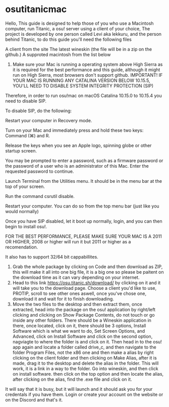 # osutitanicmac
Hello, This guide is designed to help those of you who use a Macintosh computer, run Titanic, a osu! server using a client of your choice, The project is developed by one person called Levi aka lekkuru, and the person behind Titanic, to do this guide you'll need the following files

A client from the site 
The latest wineskin (the file will be in a zip on the github.)
A supproted macintosh from the list below

1. Make sure your Mac is running a operating system above High Sierra as it is required for the best performance and this guide, although it might run on High Sierra, most browsers don't support github. IMPORTANT! IF YOUR MAC IS RUNNING ANY CATALINA VERSION BELOW 10.15.5, YOU'LL NEED TO DISABLE SYSTEM INTEGRITY PROTECTION (SIP) 

Therefore, in order to run osu!mac on macOS Catalina 10.15.0 to 10.15.4 you need to disable SIP. 

To disable SIP, do the following:

Restart your computer in Recovery mode.

Turn on your Mac and immediately press and hold these two keys: Command (⌘) and R.

Release the keys when you see an Apple logo, spinning globe or other startup screen.

You may be prompted to enter a password, such as a firmware password or the password of a user who is an administrator of this Mac. Enter the requested password to continue.

Launch Terminal from the Utilities menu. It should be in the menu bar at the top of your screen.

Run the command csrutil disable.

Restart your computer. You can do so from the top menu bar (just like you would normally)

Once you have SIP disabled, let it boot up normally, login, and  you can then begin to install osu!.



FOR THE BEST PERFORMANCE, PLEASE MAKE SURE YOUR MAC IS A 2011 OR HIGHER, 2008 or higher will run it but 2011 or higher as a recomendation.

It also has to support 32/64 bit cappabillites.

1. Grab the whole package by clicking on Code and then download as ZIP, this will make it all into one big file, it is a big one so please be paitent on the download time as it can vary depending on your internet.
2. Head to this link https://osu.titanic.sh/download/ by clicking on it and it will take you to the download page. Choose a client you'd like to use, PROTIP, scroll to see other ones aswell, once you've chose one, download it and wait for it to finish downloading. 
3. Move the two files to the desktop and then extract them, once extracted, head into the package on the osu! application by right/left clicking and clicking on Show Package Contents, do not touch or go inside any other folders. There should be a Wineskin application in there, once located, click on it, there should be 3 options, Install Software which is what we want to do, Set Screen Options, and Advanced, click on Install Software and click on the second option, nagviagte to where the folder is and click on it.
Then head in to the osu! app again and locate a folder called drive_c, and then navigate to the folder Program Files, not the x86 one and then make a alias by right clicking on the client folder and then clicking on Make Alias, after it is made, drag it to the desktop and delete the alias in the folder. This will work, it is a link in a way to the folder. 
Go into wineskin, and then click on install software. then click on the top option and then locate the alias, after clicking on the alias, find the .exe file and click on it.

It will say that it is busy, but it will launch and it should ask you for your credentals if you have them. Login or create your account on the website or on the Discord and that's it.




